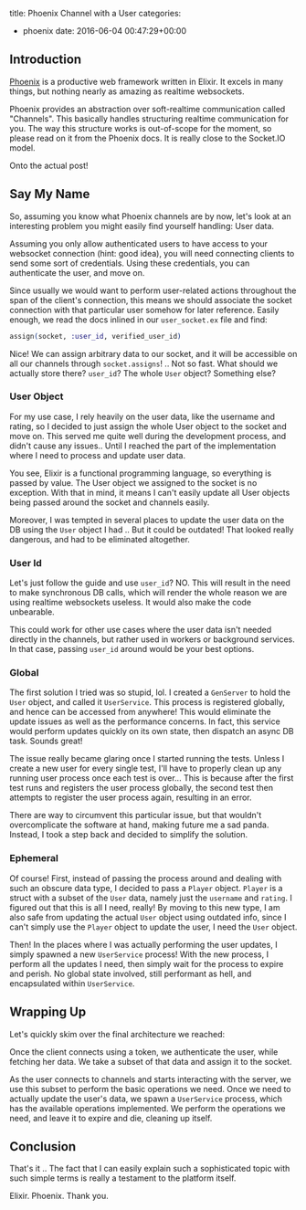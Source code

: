 title: Phoenix Channel with a User
categories:
- phoenix
date: 2016-06-04 00:47:29+00:00

## Introduction

[Phoenix][phoenix-link] is a productive web framework written in Elixir. It excels in many things, but nothing nearly as amazing as realtime websockets.

Phoenix provides an abstraction over soft-realtime communication called "Channels". This basically handles structuring realtime communication for you. The way this structure works is out-of-scope for the moment, so please read on it from the Phoenix docs. It is really close to the Socket.IO model.

Onto the actual post!

## Say My Name

So, assuming you know what Phoenix channels are by now, let's look at an interesting problem you might easily find yourself handling: User data.

Assuming you only allow authenticated users to have access to your websocket connection (hint: good idea), you will need connecting clients to send some sort of credentials. Using these credentials, you can authenticate the user, and move on.

Since usually we would want to perform user-related actions throughout the span of the client's connection, this means we should associate the socket connection with that particular user somehow for later reference. Easily enough, we read the docs inlined in our `user_socket.ex` file and find:

```elixir
assign(socket, :user_id, verified_user_id)
```

Nice! We can assign arbitrary data to our socket, and it will be accessible on all our channels through `socket.assigns`! .. Not so fast. What should we actually store there? `user_id`? The whole `User` object? Something else?

### User Object

For my use case, I rely heavily on the user data, like the username and rating, so I decided to just assign the whole User object to the socket and move on. This served me quite well during the development process, and didn't cause any issues.. Until I reached the part of the implementation where I need to process and update user data.

You see, Elixir is a functional programming language, so everything is passed by value. The User object we assigned to the socket is no exception. With that in mind, it means I can't easily update all User objects being passed around the socket and channels easily.

Moreover, I was tempted in several places to update the user data on the DB using the `User` object I had .. But it could be outdated! That looked really dangerous, and had to be eliminated altogether.

### User Id

Let's just follow the guide and use `user_id`? NO. This will result in the need to make synchronous DB calls, which will render the whole reason we are using realtime websockets useless. It would also make the code unbearable.

This could work for other use cases where the user data isn't needed directly in the channels, but rather used in workers or background services. In that case, passing `user_id` around would be your best options.

### Global

The first solution I tried was so stupid, lol. I created a `GenServer` to hold the `User` object, and called it `UserService`. This process is registered globally, and hence can be accessed from anywhere! This would eliminate the update issues as well as the performance concerns. In fact, this service would perform updates quickly on its own state, then dispatch an async DB task. Sounds great!

The issue really became glaring once I started running the tests. Unless I create a new user for every single test, I'll have to properly clean up any running user process once each test is over... This is because after the first test runs and registers the user process globally, the second test then attempts to register the user process again, resulting in an error.

There are way to circumvent this particular issue, but that wouldn't overcomplicate the software at hand, making future me a sad panda. Instead, I took a step back and decided to simplify the solution.

### Ephemeral

Of course! First, instead of passing the process around and dealing with such an obscure data type, I decided to pass a `Player` object. `Player` is a struct with a subset of the `User` data, namely just the `username` and `rating`. I figured out that this is all I need, really! By moving to this new type, I am also safe from updating the actual `User` object using outdated info, since I can't simply use the `Player` object to update the user, I need the `User` object.

Then! In the places where I was actually performing the user updates, I simply spawned a new `UserService` process! With the new process, I perform all the updates I need, then simply wait for the process to expire and perish. No global state involved, still performant as hell, and encapsulated within `UserService`.

## Wrapping Up

Let's quickly skim over the final architecture we reached:

Once the client connects using a token, we authenticate the user, while fetching her data. We take a subset of that data and assign it to the socket.

As the user connects to channels and starts interacting with the server, we use this subset to perform the basic operations we need. Once we need to actually update the user's data, we spawn a `UserService` process, which has the available operations implemented. We perform the operations we need, and leave it to expire and die, cleaning up itself.

## Conclusion

That's it .. The fact that I can easily explain such a sophisticated topic with such simple terms is really a testament to the platform itself.

Elixir. Phoenix. Thank you.

[phoenix-link]: http://www.phoenixframework.org/
